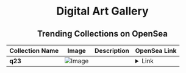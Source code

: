 <div align="center">

# Digital Art Gallery

## Trending Collections on OpenSea

| Collection Name                       | Image                                                                                     | Description                       | OpenSea Link                                                                                          |
|---------------------------------------|-------------------------------------------------------------------------------------------|-----------------------------------|--------------------------------------------------------------------------------------------------------|
| **q23** | ![Image](https://i.seadn.io/s/raw/files/60fa6f01e258c85e7c7d518e51d56172.png?w=500&auto=format?w=200&auto=format) |  | <details><summary>Link</summary>[q23](https://opensea.io/collection/q23)</details> |

</div>